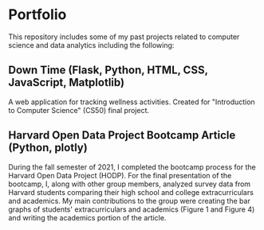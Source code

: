 # Portfolio
This repository includes some of my past projects related to computer science and data analytics including the following:

## Down Time (Flask, Python, HTML, CSS, JavaScript, Matplotlib)
A web application for tracking wellness activities. Created for "Introduction to Computer Science" (CS50) final project.

## Harvard Open Data Project Bootcamp Article (Python, plotly)
During the fall semester of 2021, I completed the bootcamp process for the Harvard Open Data Project (HODP). For the final presentation of the bootcamp, I, along with other group members, analyzed survey data from Harvard students comparing their high school and college extracurriculars and academics. My main contributions to the group were creating the bar graphs of students' extracurriculars and academics (Figure 1 and Figure 4) and writing the academics portion of the article.

## 